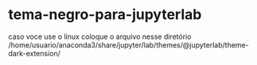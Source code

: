 # tema-negro-para-jupyterlab
caso voce use o linux coloque o arquivo nesse diretório /home/usuario/anaconda3/share/jupyter/lab/themes/@jupyterlab/theme-dark-extension/
